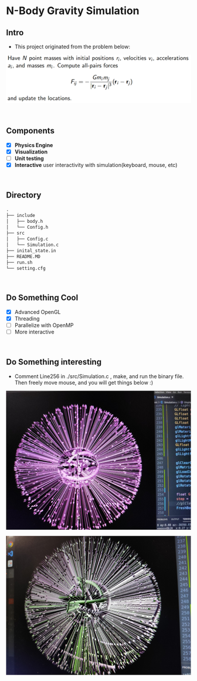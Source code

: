 # N-Body Gravity Simulation 

## Intro
- This project originated from the problem below:</br>

![img1](./MD_IMG/1.png)

</br>

## Components
- [x] **Physics Engine**
- [x] **Visualization**
- [ ] **Unit testing**
- [x] **Interactive** user interactivity with simulation(keyboard, mouse, etc)

</br>

## Directory

```
.
├── include
│   ├── body.h
│   └── Config.h
├── src
│   ├── Config.c
│   └── Simulation.c
├── inital_state.in
├── README.MD
├── run.sh
└── setting.cfg
```

</br>

## Do Something Cool
- [x] Advanced OpenGL 
- [x] Threading
- [ ] Parallelize with OpenMP
- [ ] More interactive

</br>

## Do Something interesting
- Comment Line256 in ./src/Simulation.c , make, and run the binary file. Then freely move mouse, and you will get things below :)</br>

![img2](./MD_IMG/2.jpg)</br>

![img3](./MD_IMG/3.jpg)
